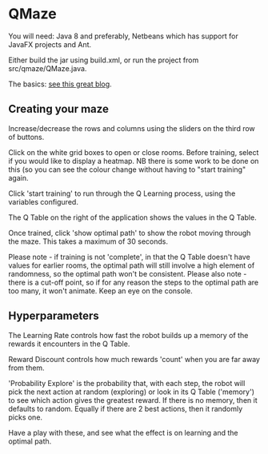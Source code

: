 # QMaze

You will need: Java 8 and preferably, Netbeans which has support for JavaFX projects and Ant.

Either build the jar using build.xml, or run the project from src/qmaze/QMaze.java.

The basics: [see this great blog](http://mnemstudio.org/path-finding-q-learning-tutorial.htm).

## Creating your maze

Increase/decrease the rows and columns using the sliders on the third row of buttons. 

Click on the white grid boxes to open or close rooms. Before training, select if you would like to display a heatmap.
NB there is some work to be done on this (so you can see the colour change without having to "start training" again.

Click 'start training' to run through the Q Learning process, using the variables configured.

The Q Table on the right of the application shows the values in the Q Table. 

Once trained, click 'show optimal path' to show the robot moving through the maze. This takes a maximum of 30 seconds. 

Please note - if training is not 'complete', in that the Q Table doesn't have values for earlier rooms, the optimal path will still involve a high element of randomness, so the optimal path won't be consistent. 
Please also note - there is a cut-off point, so if for any reason the steps to the optimal path are too many, it won't animate. Keep an eye on the console.

## Hyperparameters

The Learning Rate controls how fast the robot builds up a memory of the rewards it encounters in the Q Table.

Reward Discount controls how much rewards 'count' when you are far away from them. 

'Probability Explore' is the probability that, with each step, the robot will pick the next action at random (exploring) or look in its Q Table ('memory') to see which action gives the greatest reward.
If there is no memory, then it defaults to random. Equally if there are 2 best actions, then it randomly picks one.

Have a play with these, and see what the effect is on learning and the optimal path.
